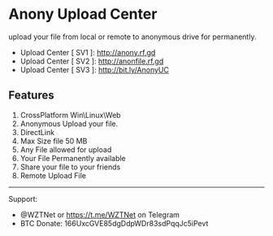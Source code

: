 # Anony Upload Center

upload your file from local or remote to anonymous drive for permanently.

* Upload Center [ SV1 ]: http://anony.rf.gd 
* Upload Center [ SV2 ]: http://anonfile.rf.gd 
* Upload Center [ SV3 ]: http://bit.ly/AnonyUC

## Features
1. CrossPlatform Win\Linux\Web
2. Anonymous Upload your file.
3. DirectLink
4. Max Size file 50 MB
5. Any File allowed for upload
6. Your File Permanently available
7. Share your file to your friends
8. Remote Upload File

***
Support:
- @WZTNet or https://t.me/WZTNet on Telegram
- BTC Donate: 166UxcGVE85dgDdpWDr83sdPqqJc5iPevt
